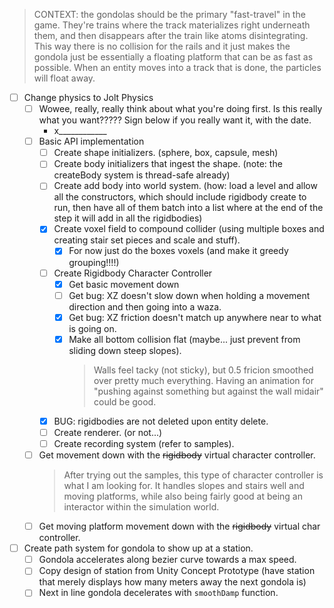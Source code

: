 > CONTEXT: the gondolas should be the primary "fast-travel" in the game. They're trains where the track materializes right underneath them, and then disappears after the train like atoms disintegrating. This way there is no collision for the rails and it just makes the gondola just be essentially a floating platform that can be as fast as possible. When an entity moves into a track that is done, the particles will float away.

- [ ] Change physics to Jolt Physics
    - [ ] Wowee, really, really think about what you're doing first. Is this really what you want????? Sign below if you really want it, with the date.
        - x____________
    - [ ] Basic API implementation
        - [ ] Create shape initializers. (sphere, box, capsule, mesh)
        - [ ] Create body initializers that ingest the shape. (note: the createBody system is thread-safe already)
        - [ ] Create add body into world system. (how: load a level and allow all the constructors, which should include rigidbody create to run, then have all of them batch into a list where at the end of the step it will add in all the rigidbodies)
        - [x] Create voxel field to compound collider (using multiple boxes and creating stair set pieces and scale and stuff).
            - [x] For now just do the boxes voxels (and make it greedy grouping!!!!)
        - [ ] Create Rigidbody Character Controller
            - [x] Get basic movement down
            - [ ] Get bug: XZ doesn't slow down when holding a movement direction and then going into a waza.
            - [x] Get bug: XZ friction doesn't match up anywhere near to what is going on.
            - [x] Make all bottom collision flat (maybe... just prevent from sliding down steep slopes).
                > Walls feel tacky (not sticky), but 0.5 fricion smoothed over pretty much everything. Having an animation for "pushing against something but against the wall midair" could be good.
        - [x] BUG: rigidbodies are not deleted upon entity delete.
        - [ ] Create renderer. (or not...)
        - [ ] Create recording system (refer to samples).
    - [ ] Get movement down with the ~~rigidbody~~ virtual character controller.
        > After trying out the samples, this type of character controller is what I am looking for. It handles slopes and stairs well and moving platforms, while also being fairly good at being an interactor within the simulation world.
    - [ ] Get moving platform movement down with the ~~rigidbody~~ virtual char controller.
- [ ] Create path system for gondola to show up at a station.
    - [ ] Gondola accelerates along bezier curve towards a max speed.
    - [ ] Copy design of station from Unity Concept Prototype (have station that merely displays how many meters away the next gondola is)
    - [ ] Next in line gondola decelerates with `smoothDamp` function.